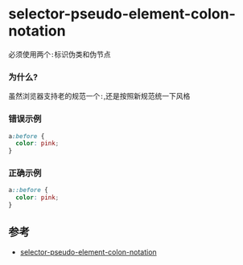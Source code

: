 # selector-pseudo-element-colon-notation

必须使用两个`:`标识伪类和伪节点

### 为什么?

虽然浏览器支持老的规范一个`:`,还是按照新规范统一下风格

### 错误示例

```scss
a:before {
  color: pink;
}
```

### 正确示例

```scss
a::before {
  color: pink;
}
```

## 参考

- [selector-pseudo-element-colon-notation](https://stylelint.io/user-guide/rules/list/selector-pseudo-element-colon-notation)
